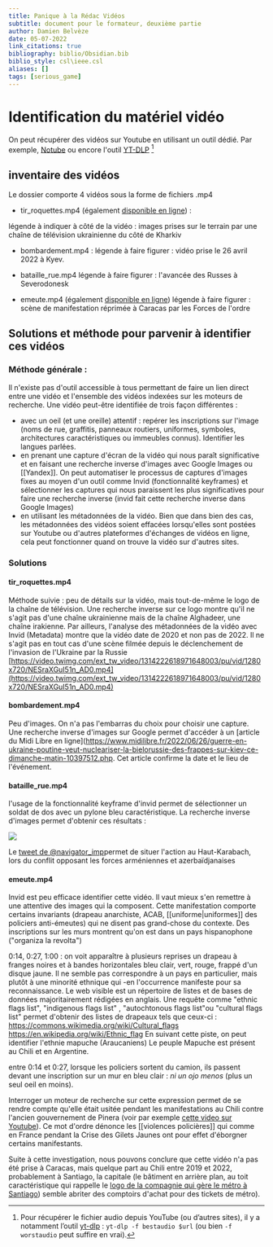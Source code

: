 ```yaml
---
title: Panique à la Rédac Vidéos
subtitle: document pour le formateur, deuxième partie
author: Damien Belvèze
date: 05-07-2022
link_citations: true
bibliography: biblio/Obsidian.bib
biblio_style: csl\ieee.csl
aliases: []
tags: [serious_game]
---
```


# Identification du matériel vidéo

On peut récupérer des vidéos sur Youtube en utilisant un outil dédié. 
Par exemple, [Notube](https://notube.io/fr/youtube-app-v99) ou encore l'outil [YT-DLP](https://github.com/yt-dlp/yt-dlp) [^1]

## inventaire des vidéos

Le dossier comporte 4 vidéos sous la forme de fichiers .mp4

- tir_roquettes.mp4 (également [disponible en ligne](https://video.twimg.com/ext_tw_video/1314222618971648003/pu/vid/1280x720/NESraXGuI51n_AD0.mp4)) : 

légende à indiquer à côté de la vidéo :  images prises sur le terrain par une chaîne de télévision ukrainienne du côté de Kharkiv

- bombardement.mp4 : 
légende à faire figurer : vidéo prise le 26 avril 2022 à Kyev.

- bataille_rue.mp4
légende à faire figurer : l'avancée des Russes à Severodonesk

- emeute.mp4 (également [disponible en ligne](https://video.univ-rennes1.fr/permalink/v1264071880cfzucp9lt/iframe/))
légende à faire figurer :  scène de manifestation réprimée à Caracas par les Forces de l'ordre 


## Solutions et méthode pour parvenir à identifier ces vidéos

### Méthode générale : 

Il n'existe pas d'outil accessible à tous permettant de faire un lien direct entre une vidéo et l'ensemble des vidéos indexées sur les moteurs de recherche. 
Une vidéo peut-être identifiée de trois façon différentes : 

- avec un oeil (et une oreille) attentif : repérer les inscriptions sur l'image (noms de rue, graffitis, panneaux routiers, uniformes, symboles, architectures caractéristiques ou immeubles connus). Identifier les langues parlées. 
- en prenant une capture d'écran de la vidéo qui nous paraît significative et en faisant une recherche inverse d'images avec Google Images ou [[Yandex]]. On peut automatiser le processus de captures d'images fixes au moyen d'un outil comme Invid (fonctionnalité keyframes) et sélectionner les captures qui nous paraissent les plus significatives pour faire une recherche inverse (invid fait cette recherche inverse dans Google Images)
- en utilisant les métadonnées de la vidéo. Bien que dans bien des cas, les métadonnées des vidéos soient effacées lorsqu'elles sont postées sur Youtube ou d'autres plateformes d'échanges de vidéos en ligne, cela peut fonctionner quand on trouve la vidéo sur d'autres sites.

### Solutions 

#### tir_roquettes.mp4

Méthode suivie : 
peu de détails sur la vidéo, mais tout-de-même le logo de la chaîne de télévision. 
Une recherche inverse sur ce logo montre qu'il ne s'agit pas d'une chaîne ukrainienne mais de la chaîne Alghadeer, une chaîne irakienne.
Par ailleurs, l'analyse des métadonnées de la vidéo avec Invid (Metadata) montre que la vidéo date de 2020 et non pas de 2022. 
Il ne s'agit pas en tout cas d'une scène filmée depuis le déclenchement de l'invasion de l'Ukraine par la Russie
[https://video.twimg.com/ext_tw_video/1314222618971648003/pu/vid/1280x720/NESraXGuI51n_AD0.mp4](https://video.twimg.com/ext_tw_video/1314222618971648003/pu/vid/1280x720/NESraXGuI51n_AD0.mp4)

#### bombardement.mp4

Peu d'images. On n'a pas l'embarras du choix pour choisir une capture. Une recherche inverse d'images sur Google permet d'accéder à un [article du Midi Libre en ligne](https://www.midilibre.fr/2022/06/26/guerre-en-ukraine-poutine-veut-nucleariser-la-bielorussie-des-frappes-sur-kiev-ce-dimanche-matin-10397512.php. Cet article confirme la date et le lieu de l'événement. 

#### bataille_rue.mp4

l'usage de la fonctionnalité keyframe d'invid permet de sélectionner un soldat de dos avec un pylone bleu caractéristique. La recherche inverse d'images permet d'obtenir ces résultats : 

![](images/armenia.PNG)

Le [tweet de @navigator_imp](https://twitter.com/imp_navigator/status/1325349888335491074)permet de situer l'action au Haut-Karabach, lors du conflit opposant les forces arméniennes et azerbaïdjanaises

#### emeute.mp4

Invid est peu efficace identifier cette vidéo. 
Il vaut mieux s'en remettre à une attentive des images qui la composent. 
Cette manifestation comporte certains invariants (drapeau anarchiste, ACAB, [[uniforme|uniformes]] des policiers anti-émeutes) qui ne disent pas grand-chose du contexte. Des inscriptions sur les murs montrent qu'on est dans un pays hispanophone ("organiza la revolta")

0:14, 0:27, 1:00 : on voit apparaître à plusieurs reprises un drapeau à franges noires et à bandes horizontales bleu clair, vert, rouge, frappé d'un disque jaune.
Il ne semble pas correspondre à un pays en particulier, mais plutôt à une minorité ethnique qui -en l'occurrence manifeste pour sa reconnaissance. 
Le web visible est un répertoire de listes et de bases de données majoritairement rédigées en anglais. 
Une requête comme "ethnic flags list", "indigenous flags list" , "autochtonous flags list"ou "cultural flags list" permet d'obtenir des listes de drapeaux tels que ceux-ci : 
https://commons.wikimedia.org/wiki/Cultural_flags
https://en.wikipedia.org/wiki/Ethnic_flag
En suivant cette piste, on peut identifier l'ethnie mapuche (Araucaniens)
Le peuple Mapuche est présent au Chili et en Argentine. 

entre 0:14 et 0:27, lorsque les policiers sortent du camion, ils passent devant une inscription sur un mur en bleu clair : *ni un ojo menos* (plus un seul oeil en moins). 

Interroger un moteur de recherche sur cette expression permet de se rendre compte qu'elle était usitée pendant les manifestations au Chili contre l'ancien gouvernement de Pinera (voir par exemple [cette video sur Youtube](https://youtu.be/JZ8vIWhO5lA)). Ce mot d'ordre dénonce les [[violences policières]] qui comme en France pendant la Crise des Gilets Jaunes ont pour effet d'éborgner certains manifestants.

Suite à cette investigation, nous pouvons conclure que cette vidéo n'a pas été prise à Caracas, mais quelque part au Chili entre 2019 et 2022, probablement à Santiago, la capitale (le bâtiment en arrière plan, au toit caractéristique qui rappelle le [logo de la compagnie qui gère le métro à Santiago](https://fr.m.wikipedia.org/wiki/Fichier:Santiago_Metro_logo.svg)) semble abriter des comptoirs d'achat pour des tickets de métro).





[^1]: Pour récupérer le fichier audio depuis YouTube (ou d’autres sites), il y a notamment l’outil [yt-dlp](https://github.com/yt-dlp/yt-dlp) : `yt-dlp -f bestaudio $url` (ou bien `-f worstaudio` peut suffire en vrai).